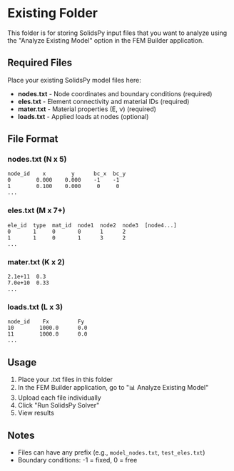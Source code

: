 # Existing Folder

This folder is for storing SolidsPy input files that you want to analyze using the "Analyze Existing Model" option in the FEM Builder application.

## Required Files

Place your existing SolidsPy model files here:

- **nodes.txt** - Node coordinates and boundary conditions (required)
- **eles.txt** - Element connectivity and material IDs (required)
- **mater.txt** - Material properties (E, ν) (required)
- **loads.txt** - Applied loads at nodes (optional)

## File Format

### nodes.txt (N x 5)
```
node_id    x        y      bc_x  bc_y
0        0.000    0.000    -1    -1
1        0.100    0.000     0     0
...
```

### eles.txt (M x 7+)
```
ele_id  type  mat_id  node1  node2  node3  [node4...]
0       1     0       0      1      2
1       1     0       1      3      2
...
```

### mater.txt (K x 2)
```
2.1e+11  0.3
7.0e+10  0.33
...
```

### loads.txt (L x 3)
```
node_id    Fx         Fy
10        1000.0      0.0
11        1000.0      0.0
...
```

## Usage

1. Place your .txt files in this folder
2. In the FEM Builder application, go to "📊 Analyze Existing Model"
3. Upload each file individually
4. Click "Run SolidsPy Solver"
5. View results

## Notes

- Files can have any prefix (e.g., `model_nodes.txt`, `test_eles.txt`)
- Boundary conditions: -1 = fixed, 0 = free
